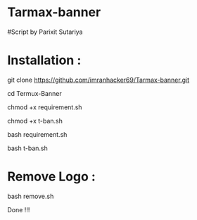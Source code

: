 # Tarmax-banner
#Script by Parixit Sutariya
# Installation :

git clone
https://github.com/imranhacker69/Tarmax-banner.git

cd Termux-Banner

chmod +x requirement.sh

chmod +x t-ban.sh


bash requirement.sh

bash t-ban.sh
# Remove Logo :

bash remove.sh

Done !!!

